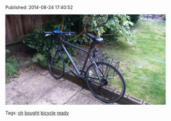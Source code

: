 


Published: 2014-08-24 17:40:52

![](95654403197-0.jpg)

Tags: [oh](tag-oh.md) [bought](tag-bought.md) [bicycle](tag-bicycle.md) [ready](tag-ready.md)
